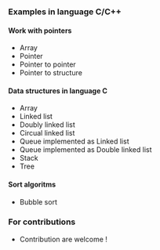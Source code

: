 ### Examples in language C/C++
#### Work with pointers
  * Array 
  * Pointer
  * Pointer to pointer
  * Pointer to structure
  
#### Data structures in language C
  * Array
  * Linked list
  * Doubly linked list
  * Circual linked list
  * Queue implemented as Linked list
  * Queue implemented as Double linked list
  * Stack
  * Tree
  
#### Sort algoritms 
  * Bubble sort
  
### For contributions 
 * Contribution are welcome !
 
